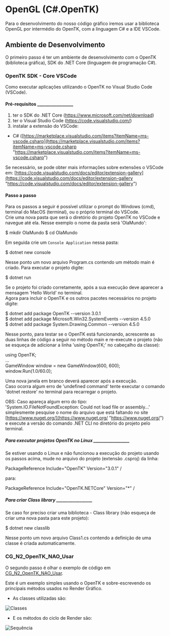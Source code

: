 # OpenGL (C#.OpenTK)

Para o desenvolvimento do nosso código gráfico iremos usar a biblioteca OpenGL por intermédio do OpenTK, com a linguagem C# e a IDE VSCode.  

## Ambiente de Desenvolvimento  

O primeiro passo é ter um ambiente de desenvolvimento com o OpenTK (biblioteca gráfica), SDK do .NET Core (linguagem de programação C#).  

### OpenTK SDK - Core VSCode

Como executar aplicações utilizando o OpenTK no Visual Studio Code (VSCode).  

#### Pré-requisitos _________________  

1) ter o SDK do .NET Core (<https://www.microsoft.com/net/download>)  
2) ter o Visual Studio Code (<https://code.visualstudio.com/>)  
3) instalar a extensão do VSCode:

- C# ([https://marketplace.visualstudio.com/items?itemName=ms-vscode.csharp](https://marketplace.visualstudio.com/items?itemName=ms-vscode.csharp "https://marketplace.visualstudio.com/items?itemName=ms-vscode.csharp")  

Se necessário, se pode obter mais informações sobre extensões o VSCode em: [https://code.visualstudio.com/docs/editor/extension-gallery](https://code.visualstudio.com/docs/editor/extension-gallery "https://code.visualstudio.com/docs/editor/extension-gallery")  

#### Passo a passo

Para os passos a seguir é possível utilizar o prompt do Windows (cmd), terminal do MacOS (terminal), ou o próprio terminal do VSCode.  
Crie uma nova pasta que será o diretório do projeto OpenTK no VSCode e navegue até ela. Nesse exemplo o nome da pasta será 'OlaMundo':  

  $ mkdir OlaMundo
  $ cd OlaMundo  

Em seguida crie um ```Console Application``` nessa pasta:  

  $ dotnet new console  

Nesse ponto um novo arquivo Program.cs contendo um método main é criado. Para executar o projeto digite:  

  $ dotnet run  

Se o projeto foi criado corretamente, após a sua execução deve aparecer a mensagem 'Hello World' no terminal.  
Agora para incluir o OpenTK e os outros pacotes necessários no projeto digite:  

  $ dotnet add package OpenTK --version 3.0.1 <!-- https://www.nuget.org/packages/OpenTK/3.0.1 -->  
  $ dotnet add package Microsoft.Win32.SystemEvents --version 4.5.0 <!-- https://www.nuget.org/packages/Microsoft.Win32.SystemEvents/ -->  
  $ dotnet add package System.Drawing.Common --version 4.5.0 <!-- https://www.nuget.org/packages/System.Drawing.Common/ -->  

Nesse ponto, para testar se o OpenTK está funcionando, acrescente as duas linhas de código a seguir no método main e re-execute o projeto (não se esqueça de adicionar a linha 'using OpenTK;' no cabeçalho da classe):  

  using OpenTK;  
  ...  
  GameWindow window = new GameWindow(600, 600);  
  window.Run(1.0/60.0);  

Uma nova janela em branco deverá aparecer após a execução.  
Caso ocorra algum erro de 'undefined command' tente executar o comando 'dotnet restore' no terminal para recarregar o projeto.  

OBS: Caso apareça algum erro do tipo:  
  'System.IO.FileNotFoundException: Could not load file or assembly...'  
simplesmente pesquise o nome do arquivo que está faltando no site [https://www.nuget.org/](https://www.nuget.org/ "https://www.nuget.org/") e execute a versão do comando .NET CLI no diretório do projeto pelo terminal.  

##### Para executar projetos OpenTK no Linux _________________  

Se estiver usando o Linux e não funcionou a execução do projeto usando os passos acima, mude no arquivo do projeto (extensão .csproj) da linha:  

  PackageReference Include="OpenTK" Version="3.0.1" /  

para:  

  PackageReference Include="OpenTK.NETCore" Version="*" /  

##### Para criar Class library _________________  

Se caso for preciso criar uma biblioteca - Class library (não esqueça de criar uma nova pasta para este projeto):  

  $ dotnet new classlib  

Nesse ponto um novo arquivo Class1.cs contendo a definição de uma classe é criada automaticamente.  

### CG_N2_OpenTK_NAO_Usar

O segundo passo é olhar o exemplo de código em [CG_N2_OpenTK_NAO_Usar](CG_N2_OpenTK_NAO_Usar "CG_N2_OpenTK_NAO_Usar").  

Este é um exemplo simples usando o OpenTK e sobre-escrevendo os principais métodos usados no Render Gráfico.  

- As classes utilizadas são:  
  
![[Classes](https://github.com/dalton-reis/disciplina-cg/blob/master/CG_N2_OpenTK_NAO_Usar/docs/CG_N2_OpenTK_NAO_Usar_Classes.png)](https://github.com/dalton-reis/disciplina-cg/blob/master/CG_N2_OpenTK_NAO_Usar/docs/CG_N2_OpenTK_NAO_Usar_Classes.png "Classes")

- E os métodos do ciclo de Render são:  

![Sequência](https://github.com/dalton-reis/disciplina-cg/blob/master/CG_N2_OpenTK_NAO_Usar/docs/CG_N2_OpenTK_NAO_Usar_Sequencia.png "Sequência")
